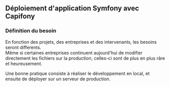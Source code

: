 ## Déploiement d'application Symfony avec Capifony


### Définition du besoin

En fonction des projets, des entreprises et des intervenants, les besoins seront differents.  
Même si certaines entreprises continuent aujourd'hui de modifier directement les fichiers sur la production, celles-ci sont de plus en plus râre et heureusement.

Une bonne pratique consiste à réaliser le développement en local, et ensuite de déployer sur un serveur de production.  
